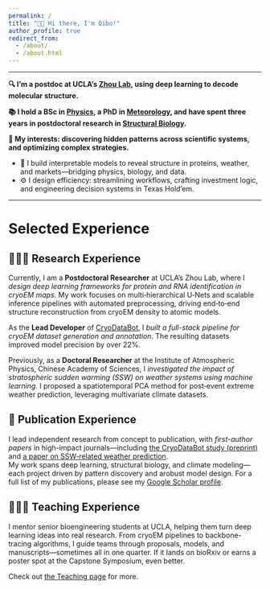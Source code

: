 ```yaml
---
permalink: /
title: "👋🏻 Hi there, I'm Qibo!"
author_profile: true
redirect_from: 
  - /about/
  - /about.html
---
```

---

**🔍 I’m a postdoc at UCLA’s [Zhou Lab](https://zhoulab.org/), using deep learning to decode molecular structure.**

**📚 I hold a BSc in [Physics](https://english.phy.pku.edu.cn/), a PhD in [Meteorology](http://english.iap.cas.cn/), and have spent three years in postdoctoral research in [Structural Biology](https://cnsi.ucla.edu/).**

**🧠 My interests: discovering hidden patterns across scientific systems, and optimizing complex strategies.**
  - 🧩 I build interpretable models to reveal structure in proteins, weather, and markets—bridging physics, biology, and data.
  - ⚙️ I design efficiency: streamlining workflows, crafting investment logic, and engineering decision systems in Texas Hold’em.

---


# Selected Experience
## 🧑🏻‍🔬 Research Experience

Currently, I am a **Postdoctoral Researcher** at UCLA’s Zhou Lab, where I *design deep learning frameworks for protein and RNA identification in cryoEM maps*. My work focuses on multi‑hierarchical U‑Nets and scalable inference pipelines with automated preprocessing, driving end‑to‑end structure reconstruction from cryoEM density to atomic models.

As the **Lead Developer** of [CryoDataBot](https://github.com/t00shadow/CryoDataBot), I *built a full-stack pipeline for cryoEM dataset generation and annotation*. The resulting datasets improved model precision by over 22%.

Previously, as a **Doctoral Researcher** at the Institute of Atmospheric Physics, Chinese Academy of Sciences, I *investigated the impact of stratospheric sudden warming (SSW) on weather systems using machine learning*. I proposed a spatiotemporal PCA method for post‑event extreme weather prediction, leveraging multivariate climate datasets. 


## 📝 Publication Experience

I lead independent research from concept to publication, with *first-author papers* in high-impact journals—including [the CryoDataBot study (preprint)](https://www.biorxiv.org/content/10.1101/2025.09.09.675185v1) and [a paper on SSW‑related weather prediction](https://agupubs.onlinelibrary.wiley.com/doi/full/10.1029/2021GL095431).  
My work spans deep learning, structural biology, and climate modeling—each project driven by pattern discovery and arobust model design. For a full list of my publications, please see my [Google Scholar profile](https://scholar.google.com/citations?user=HnhsYXgAAAAJ&hl=en).


## 👨🏻‍🏫 Teaching Experience
I mentor senior bioengineering students at UCLA, helping them turn deep learning ideas into real research. From cryoEM pipelines to backbone-tracing algorithms, I guide teams through proposals, models, and manuscripts—sometimes all in one quarter. If it lands on bioRxiv or earns a poster spot at the Capstone Symposium, even better.

Check out [the Teaching page](/teaching/) for more.
